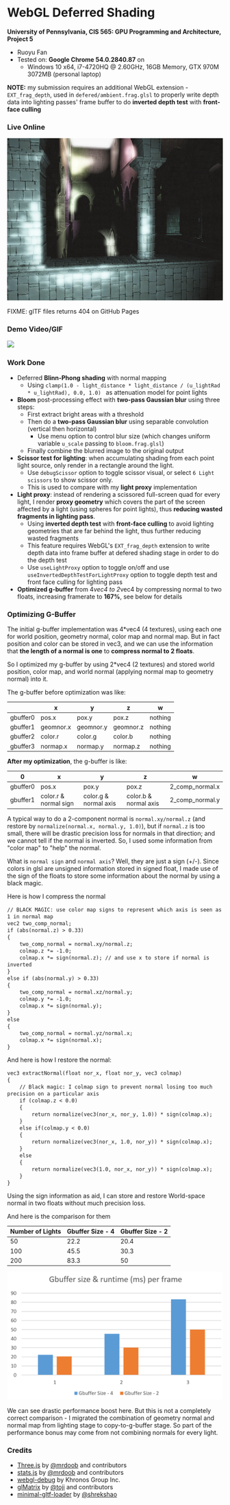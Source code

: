 WebGL Deferred Shading
======================

**University of Pennsylvania, CIS 565: GPU Programming and Architecture, Project 5**

* Ruoyu Fan
* Tested on: **Google Chrome 54.0.2840.87** on
  * Windows 10 x64, i7-4720HQ @ 2.60GHz, 16GB Memory, GTX 970M 3072MB (personal laptop)

__NOTE:__ my submission requires an additional WebGL extension - `EXT_frag_depth`, used in `defered/ambient.frag.glsl` to properly write depth data into lighting passes' frame buffer to do __inverted depth test__ with __front-face culling__

### Live Online

[![](img/thumb.png)](https://windydarian.github.io/Project5-WebGL-Deferred-Shading-with-glTF/)

FIXME: glTF files returns 404 on GitHub Pages

### Demo Video/GIF

[![](img/video.png)](TODO)

### Work Done

* Deferred __Blinn-Phong shading__ with normal mapping
  * Using `clamp(1.0 - light_distance * light_distance / (u_lightRad * u_lightRad), 0.0, 1.0) ` as attenuation model for point lights
* __Bloom__ post-processing effect with __two-pass Gaussian blur__ using three steps:
  * First extract bright areas with a threshold
  * Then do a __two-pass Gaussian blur__ using separable convolution (vertical then horizontal)
    * Use menu option to control blur size (which changes uniform variable `u_scale` passing to `bloom.frag.glsl`)
  * Finally combine the blurred image to the original output
* __Scissor test for lighting__: when accumulating shading from each point light source, only render in a rectangle around the light.
  * Use `debugScissor` option to toggle scissor visual, or select `6 Light scissors` to show scissor only.
  * This is used to compare with my __light proxy__ implementation
* __Light proxy__: instead of rendering a scissored full-screen quad for every light, I render __proxy geometry__ which covers the part of the screen affected by a light (using spheres for point lights), thus __reducing wasted fragments in lighting pass__.
  * Using __inverted depth test__ with __front-face culling__ to avoid lighting geometries that are far behind the light, thus further reducing wasted fragments
  * This feature requires WebGL's `EXT_frag_depth` extension to write depth data into frame buffer at defered shading stage in order to do the depth test
  * Use `useLightProxy` option to toggle on/off and use `useInvertedDepthTestForLightProxy` option to toggle depth test and front face culling for lighting pass
* __Optimized g-buffer__ from 4*vec4 to 2*vec4 by compressing normal to two floats, increasing framerate to __167%__, see below for details

### Optimizing G-Buffer

The initial g-buffer implementation was 4*vec4 (4 textures), using each one for world position, geometry normal, color map and normal map. But in fact position and color can be stored in vec3, and we can use the information that __the length of a normal is one__ to __compress normal to 2 floats__.

So I optimized my g-buffer by using 2*vec4 (2 textures) and stored world position, color map, and world normal (applying normal map to geometry normal) into it.

The g-buffer before optimization was like:

|          | x         | y         | z         | w       |
|----------|-----------|-----------|-----------|---------|
| gbuffer0 | pos.x     | pox.y     | pox.z     | nothing |
| gbuffer1 | geomnor.x | geomnor.y | geomnor.z | nothing |
| gbuffer2 | color.r   | color.g   | color.b   | nothing |
| gbuffer3 | normap.x  | normap.y  | normap.z  | nothing |


__After my optimization__, the g-buffer is like:

| 0        | x                     | y                     | z                     | w               |
|----------|-----------------------|-----------------------|-----------------------|-----------------|
| gbuffer0 | pos.x                 | pox.y                 | pox.z                 | 2_comp_normal.x |
| gbuffer1 | color.r & normal sign | color.g & normal axis | color.b & normal axis | 2_comp_normal.y |

A typical way to do a 2-component normal is `normal.xy/normal.z` (and restore by `normalize(normal.x, normal.y, 1.0)`), but if `normal.z` is too small, there will be drastic precision loss for normals in that direction; and we cannot tell if the normal is inverted. So, I used some information from "color map" to "help" the normal.

What is `normal sign` and `normal axis`? Well, they are just a sign (+/-). Since colors in glsl are unsigned information stored in signed float, I made use of the sign of the floats to store some information about the normal by using a black magic.

Here is how I compress the normal

```
// BLACK MAGIC: use color map signs to represent which axis is seen as 1 in normal map
vec2 two_comp_normal;
if (abs(normal.z) > 0.33)
{
    two_comp_normal = normal.xy/normal.z;
    colmap.z *= -1.0;
    colmap.x *= sign(normal.z); // and use x to store if normal is inverted
}
else if (abs(normal.y) > 0.33)
{
    two_comp_normal = normal.xz/normal.y;
    colmap.y *= -1.0;
    colmap.x *= sign(normal.y);
}
else
{
    two_comp_normal = normal.yz/normal.x;
    colmap.x *= sign(normal.x);
}
```

And here is how I restore the normal:

```
vec3 extractNormal(float nor_x, float nor_y, vec3 colmap)
{
    // Black magic: I colmap sign to prevent normal losing too much precision on a particular axis
    if (colmap.z < 0.0)
    {
        return normalize(vec3(nor_x, nor_y, 1.0)) * sign(colmap.x);
    }
    else if(colmap.y < 0.0)
    {
        return normalize(vec3(nor_x, 1.0, nor_y)) * sign(colmap.x);
    }
    else
    {
        return normalize(vec3(1.0, nor_x, nor_y)) * sign(colmap.x);
    }
}
```

Using the sign information as aid, I can store and restore World-space normal in two floats without much precision loss.

And here is the comparison for them

| Number of Lights | Gbuffer Size - 4 | Gbuffer Size - 2 |
|------------------|------------------|------------------|
| 50               | 22.2             | 20.4             |
| 100              | 45.5             | 30.3             |
| 200              | 83.3             | 50               |

![](img/chart_gbuffer.png)

We can see drastic performance boost here. But this is not a completely correct comparison - I migrated the combination of geometry normal and normal map from lighting stage to copy-to-g-buffer stage. So part of the performance bonus may come from not combining normals for every light.


### Credits

* [Three.js](https://github.com/mrdoob/three.js) by [@mrdoob](https://github.com/mrdoob) and contributors
* [stats.js](https://github.com/mrdoob/stats.js) by [@mrdoob](https://github.com/mrdoob) and contributors
* [webgl-debug](https://github.com/KhronosGroup/WebGLDeveloperTools) by Khronos Group Inc.
* [glMatrix](https://github.com/toji/gl-matrix) by [@toji](https://github.com/toji) and contributors
* [minimal-gltf-loader](https://github.com/shrekshao/minimal-gltf-loader) by [@shrekshao](https://github.com/shrekshao)
